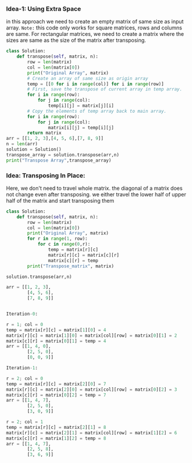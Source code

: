 ### Idea-1: Using Extra Space

in this approach we need to create an empty matrix of same size as input array.
`Note:` this code only works for square matrices, rows and columns are same.
For rectangular matrices, we need to create a matrix where the sizes are same as the size of the matrix after transposing.

```py
class Solution:
    def transpose(self, matrix, n):
        row = len(matrix)
        col = len(matrix[0])
        print("Original Array", matrix)
        # Create an array of same size as origin array
        temp = [[0 for i in range(col)] for i in range(row)]
        # First, save the transpose of current array in temp array.
        for i in range(row):
            for j in range(col):
                temp[i][j] = matrix[j][i]
        # Copy the elements of temp array back to main array.
        for i in range(row):
            for j in range(col):
                matrix[i][j] = temp[i][j]
        return matrix
arr = [[1, 2, 3],[4, 5, 6],[7, 8, 9]]
n = len(arr)
solution = Solution()
transpose_array = solution.transpose(arr,n)
print("Transpose Array",transpose_array)

```

### Idea: Transposing In Place:

Here, we don't need to travel whole matrix. the diagonal of a matrix does not change even after transposing. we either travel the lower half of upper half of the matrix and start transposing them

```py
class Solution:
    def transpose(self, matrix, n):
        row = len(matrix)
        col = len(matrix[0])
        print("Original Array", matrix)
        for r in range(1, row):
            for c in range(0,r):
                temp = matrix[r][c]
                matrix[r][c] = matrix[c][r]
                matrix[c][r] = temp
        print("Transpose_matrix", matrix)

solution.transpose(arr,n)

arr = [[1, 2, 3],
        [4, 5, 6],
        [7, 8, 9]]


Iteration-0:

r = 1; col = 0
temp = matrix[r][c] = matrix[1][0] = 4
matrix[r][c] = matrix[1][0] = matrix[col][row] = matrix[0][1] = 2
matrix[c][r] = matrix[0][1] = temp = 4
arr = [[1, 4, 0],
        [2, 5, 0],
        [0, 0, 9]]

Iteration-1:

r = 2; col = 0
temp = matrix[r][c] = matrix[2][0] = 7
matrix[r][c] = matrix[2][0] = matrix[col][row] = matrix[0][2] = 3
matrix[c][r] = matrix[0][2] = temp = 7
arr = [[1, 4, 7],
        [2, 5, 0],
        [3, 0, 9]]

r = 2; col = 1
temp = matrix[r][c] = matrix[2][1] = 8
matrix[r][c] = matrix[2][1] = matrix[col][row] = matrix[1][2] = 6
matrix[c][r] = matrix[1][2] = temp = 8
arr = [[1, 4, 7],
        [2, 5, 8],
        [3, 6, 9]]



```
